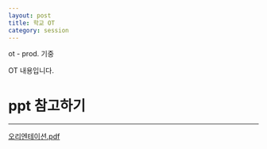 ```yaml
---
layout: post
title: 학교 OT
category: session
---
```

ot - prod. 기중

OT 내용입니다. 

# ppt 참고하기
* * *
[오리엔테이션.pdf](https://github.com/meuheuhe/fffasjkdiasodaskdoaspd/files/2931045/default.pdf)
